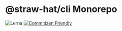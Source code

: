# @straw-hat/cli Monorepo

![Lerna](https://img.shields.io/badge/maintained%20with-lerna-cc00ff.svg)
[![Commitizen Friendly](https://img.shields.io/badge/commitizen-friendly-brightgreen.svg)](http://commitizen.github.io/cz-cli/)
